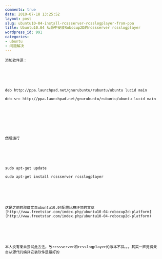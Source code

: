 ```yaml
---
comments: true
date: 2010-07-18 13:25:52
layout: post
slug: ubuntu10-04-install-rcssserver-rcsslogplayer-from-ppa
title: Ubuntu10.04 从源中安装Robocup2D的rcssserver rcsslogplayer
wordpress_id: 991
categories:
- ubuntu
- 问题解决
---
```



	添加软件源：






	deb http://ppa.launchpad.net/gnurubuntu/rubuntu/ubuntu lucid main  

	deb-src http://ppa.launchpad.net/gnurubuntu/rubuntu/ubuntu lucid main  

	






	然后运行






	sudo apt-get update  

	sudo apt-get install rcssserver rcsslogplayer






	这是之前的那篇文章ubuntu10.04配置比赛环境的文章[http://www.freetstar.com/index.php/ubuntu10-04-robocup2d-platform](http://www.freetstar.com/index.php/ubuntu10-04-robocup2d-platform)






	本人没有亲自尝试此方法，故rcssserver和rcsslogplayer的版本不祥。。。其实一直觉得亲自从源代码编译安装软件是最好的




